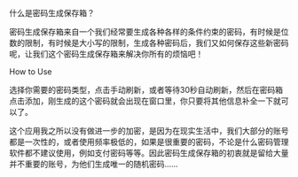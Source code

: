 
什么是密码生成保存箱？

密码生成保存箱来自一个我们经常要生成各种各样的条件约束的密码，有时候是位数的限制，有时候是大小写的限制，生成各种密码后，我们又如何保存这些新密码呢，让我们这个密码生成保存箱来解决你所有的烦恼吧！

How to Use

选择你需要的密码类型，点击手动刷新，或者等待30秒自动刷新，然后在密码箱点击添加，刚生成的这个密码就会出现在窗口里，你只要将其他信息补全一下就可以了。

这个应用我之所以没有做进一步的加密，是因为在现实生活中，我们大部分的账号都是一次性的，或者使用频率极低的，如果是很重要的密码，不论是什么密码管理软件都不建议使用，例如支付密码等等。因此密码生成保存箱的初衷就是留给大量并不重要的账号，为他们生成唯一的随机密码……
